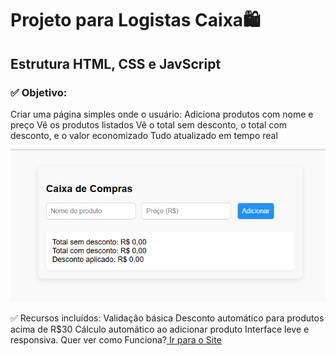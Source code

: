 # Projeto para Logistas Caixa🛍️

## Estrutura HTML, CSS e JavScript
### ✅ Objetivo:
Criar uma página simples onde o usuário:
Adiciona produtos com nome e preço
Vê os produtos listados
Vê o total sem desconto, o total com desconto, e o valor economizado
Tudo atualizado em tempo real

<figuri>
<img src="https://github.com/MarceloNaja79/Caixa-de-SuperMercado/blob/864788cb485711e242fe21bf2b3e20fd972f2f1e/Capturar%20Caixa%20de%20SUPER%20M.PNG"/> 
<figuri/>

✅ Recursos incluídos:
Validação básica
Desconto automático para produtos acima de R$30
Cálculo automático ao adicionar produto
Interface leve e responsiva. Quer ver como Funciona?<a href="https://marcelonaja79.github.io/Caixa-de-SuperMercado/" /> Ir para o Site  
